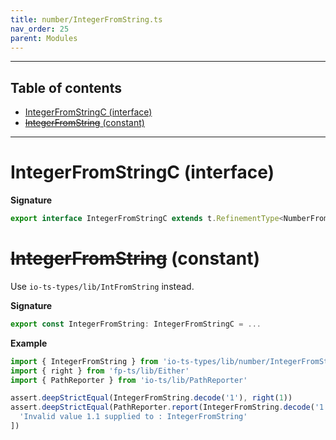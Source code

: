 ```yaml
---
title: number/IntegerFromString.ts
nav_order: 25
parent: Modules
---
```


---

<h2 class="text-delta">Table of contents</h2>

- [IntegerFromStringC (interface)](#integerfromstringc-interface)
- [~~IntegerFromString~~ (constant)](#integerfromstring-constant)

---

# IntegerFromStringC (interface)

**Signature**

```ts
export interface IntegerFromStringC extends t.RefinementType<NumberFromStringType, number, string, unknown> {}
```

# ~~IntegerFromString~~ (constant)

Use `io-ts-types/lib/IntFromString` instead.

**Signature**

```ts
export const IntegerFromString: IntegerFromStringC = ...
```

**Example**

```ts
import { IntegerFromString } from 'io-ts-types/lib/number/IntegerFromString'
import { right } from 'fp-ts/lib/Either'
import { PathReporter } from 'io-ts/lib/PathReporter'

assert.deepStrictEqual(IntegerFromString.decode('1'), right(1))
assert.deepStrictEqual(PathReporter.report(IntegerFromString.decode('1.1')), [
  'Invalid value 1.1 supplied to : IntegerFromString'
])
```
